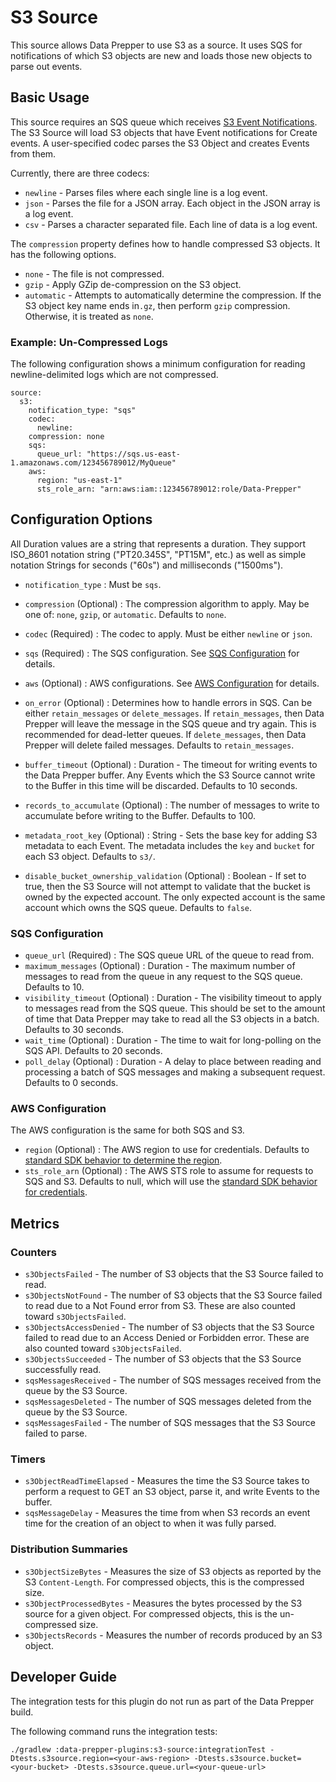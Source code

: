 # S3 Source

This source allows Data Prepper to use S3 as a source. It uses SQS for notifications
of which S3 objects are new and loads those new objects to parse out events.

## Basic Usage

This source requires an SQS queue which receives 
[S3 Event Notifications](https://docs.aws.amazon.com/AmazonS3/latest/userguide/NotificationHowTo.html).
The S3 Source will load S3 objects that have Event notifications for Create events.
A user-specified codec parses the S3 Object and creates Events from them.

Currently, there are three codecs:

* `newline` - Parses files where each single line is a log event.
* `json` - Parses the file for a JSON array. Each object in the JSON array is a log event.
* `csv` - Parses a character separated file. Each line of data is a log event.



The `compression` property defines how to handle compressed S3 objects. It has the following options.

* `none` - The file is not compressed.
* `gzip` - Apply GZip de-compression on the S3 object.
* `automatic` - Attempts to automatically determine the compression. If the S3 object key name ends in`.gz`, then perform `gzip` compression. Otherwise, it is treated as `none`.

### Example: Un-Compressed Logs 

The following configuration shows a minimum configuration for reading newline-delimited logs which
are not compressed.

```
source:
  s3:
    notification_type: "sqs"
    codec:
      newline:
    compression: none
    sqs:
      queue_url: "https://sqs.us-east-1.amazonaws.com/123456789012/MyQueue"
    aws:
      region: "us-east-1"
      sts_role_arn: "arn:aws:iam::123456789012:role/Data-Prepper"
```

## Configuration Options

All Duration values are a string that represents a duration. They support ISO_8601 notation string ("PT20.345S", "PT15M", etc.) as well as simple notation Strings for seconds ("60s") and milliseconds ("1500ms").


* `notification_type` : Must be `sqs`.

* `compression` (Optional) : The compression algorithm to apply. May be one of: `none`, `gzip`, or `automatic`. Defaults to `none`.

* `codec` (Required) : The codec to apply. Must be either `newline` or `json`.

* `sqs` (Required) : The SQS configuration. See [SQS Configuration](#sqs_configuration) for details.

* `aws` (Optional) : AWS configurations. See [AWS Configuration](#aws_configuration) for details.

* `on_error` (Optional) : Determines how to handle errors in SQS. Can be either `retain_messages` or `delete_messages`. If `retain_messages`, then Data Prepper will leave the message in the SQS queue and try again. This is recommended for dead-letter queues. If `delete_messages`, then Data Prepper will delete failed messages. Defaults to `retain_messages`.

* `buffer_timeout` (Optional) : Duration - The timeout for writing events to the Data Prepper buffer. Any Events which the S3 Source cannot write to the Buffer in this time will be discarded. Defaults to 10 seconds.

* `records_to_accumulate` (Optional) : The number of messages to write to accumulate before writing to the Buffer. Defaults to 100.

* `metadata_root_key` (Optional) : String - Sets the base key for adding S3 metadata to each Event. The metadata includes the `key` and `bucket` for each S3 object. Defaults to `s3/`.

* `disable_bucket_ownership_validation` (Optional) : Boolean - If set to true, then the S3 Source will not attempt to validate that the bucket is owned by the expected account. The only expected account is the same account which owns the SQS queue. Defaults to `false`.

### <a name="sqs_configuration">SQS Configuration</a>

* `queue_url` (Required) : The SQS queue URL of the queue to read from.
* `maximum_messages` (Optional) : Duration - The maximum number of messages to read from the queue in any request to the SQS queue. Defaults to 10.
* `visibility_timeout` (Optional) : Duration - The visibility timeout to apply to messages read from the SQS queue. This should be set to the amount of time that Data Prepper may take to read all the S3 objects in a batch. Defaults to 30 seconds.
* `wait_time` (Optional) : Duration - The time to wait for long-polling on the SQS API. Defaults to 20 seconds.
* `poll_delay` (Optional) : Duration - A delay to place between reading and processing a batch of SQS messages and making a subsequent request. Defaults to 0 seconds.

### <a name="aws_configuration">AWS Configuration</a>

The AWS configuration is the same for both SQS and S3.

* `region` (Optional) : The AWS region to use for credentials. Defaults to [standard SDK behavior to determine the region](https://docs.aws.amazon.com/sdk-for-java/latest/developer-guide/region-selection.html).
* `sts_role_arn` (Optional) : The AWS STS role to assume for requests to SQS and S3. Defaults to null, which will use the [standard SDK behavior for credentials](https://docs.aws.amazon.com/sdk-for-java/latest/developer-guide/credentials.html).

## Metrics

### Counters

* `s3ObjectsFailed` - The number of S3 objects that the S3 Source failed to read.
* `s3ObjectsNotFound` - The number of S3 objects that the S3 Source failed to read due to a Not Found error from S3. These are also counted toward `s3ObjectsFailed`.
* `s3ObjectsAccessDenied` - The number of S3 objects that the S3 Source failed to read due to an Access Denied or Forbidden error. These are also counted toward `s3ObjectsFailed`. 
* `s3ObjectsSucceeded` - The number of S3 objects that the S3 Source successfully read.
* `sqsMessagesReceived` - The number of SQS messages received from the queue by the S3 Source.
* `sqsMessagesDeleted` - The number of SQS messages deleted from the queue by the S3 Source.
* `sqsMessagesFailed` - The number of SQS messages that the S3 Source failed to parse.


### Timers

* `s3ObjectReadTimeElapsed` - Measures the time the S3 Source takes to perform a request to GET an S3 object, parse it, and write Events to the buffer.
* `sqsMessageDelay` - Measures the time from when S3 records an event time for the creation of an object to when it was fully parsed.

### Distribution Summaries

* `s3ObjectSizeBytes` - Measures the size of S3 objects as reported by the S3 `Content-Length`. For compressed objects, this is the compressed size.
* `s3ObjectProcessedBytes` - Measures the bytes processed by the S3 source for a given object. For compressed objects, this is the un-compressed size.
* `s3ObjectsRecords` - Measures the number of records produced by an S3 object.

## Developer Guide

The integration tests for this plugin do not run as part of the Data Prepper build.

The following command runs the integration tests:

```
./gradlew :data-prepper-plugins:s3-source:integrationTest -Dtests.s3source.region=<your-aws-region> -Dtests.s3source.bucket=<your-bucket> -Dtests.s3source.queue.url=<your-queue-url>
```
